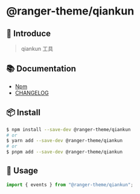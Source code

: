 # @ranger-theme/qiankun

## 🎉 Introduce

> qiankun 工具

## 📚 Documentation

- [Npm](https://www.npmjs.com/package/@ranger-theme/qiankun)
- [CHANGELOG](CHANGELOG.md)

## 📦 Install

```bash
$ npm install --save-dev @ranger-theme/qiankun
# or
$ yarn add --save-dev @ranger-theme/qiankun
# or
$ pnpm add --save-dev @ranger-theme/qiankun
```

## 🔨 Usage

```js
import { events } from "@ranger-theme/qiankun";
```
